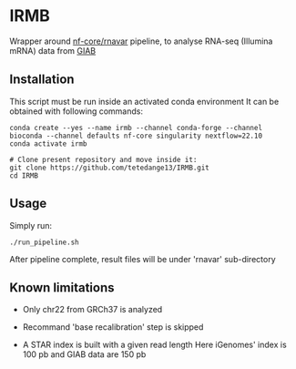 # IRMB

Wrapper around [nf-core/rnavar](https://nf-co.re/rnavar/1.0.0) pipeline, to analyse RNA-seq (Illumina mRNA) data from [GIAB](https://ftp-trace.ncbi.nlm.nih.gov/ReferenceSamples/giab/data_RNAseq/AshkenazimTrio/HG002_NA24385_son/Google_Illumina/mRNA/reads/)


## Installation

This script must be run inside an activated conda environment
It can be obtained with following commands:
```
conda create --yes --name irmb --channel conda-forge --channel bioconda --channel defaults nf-core singularity nextflow=22.10
conda activate irmb

# Clone present repository and move inside it:
git clone https://github.com/tetedange13/IRMB.git
cd IRMB
```


## Usage

Simply run:
```
./run_pipeline.sh
```

After pipeline complete, result files will be under 'rnavar' sub-directory


## Known limitations

* Only chr22 from GRCh37 is analyzed

* Recommand 'base recalibration' step is skipped

* A STAR index is built with a given read length
  Here iGenomes' index is 100 pb and GIAB data are 150 pb
